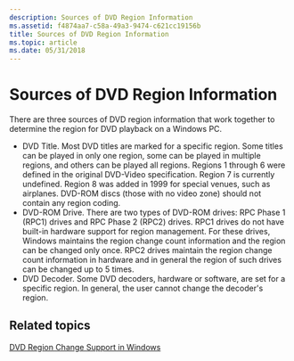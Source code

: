 ```yaml
---
description: Sources of DVD Region Information
ms.assetid: f4874aa7-c58a-49a3-9474-c621cc19156b
title: Sources of DVD Region Information
ms.topic: article
ms.date: 05/31/2018
---
```


# Sources of DVD Region Information

There are three sources of DVD region information that work together to determine the region for DVD playback on a Windows PC.

-   DVD Title. Most DVD titles are marked for a specific region. Some titles can be played in only one region, some can be played in multiple regions, and others can be played all regions. Regions 1 through 6 were defined in the original DVD-Video specification. Region 7 is currently undefined. Region 8 was added in 1999 for special venues, such as airplanes. DVD-ROM discs (those with no video zone) should not contain any region coding.
-   DVD-ROM Drive. There are two types of DVD-ROM drives: RPC Phase 1 (RPC1) drives and RPC Phase 2 (RPC2) drives. RPC1 drives do not have built-in hardware support for region management. For these drives, Windows maintains the region change count information and the region can be changed only once. RPC2 drives maintain the region change count information in hardware and in general the region of such drives can be changed up to 5 times.
-   DVD Decoder. Some DVD decoders, hardware or software, are set for a specific region. In general, the user cannot change the decoder's region.

## Related topics

<dl> <dt>

[DVD Region Change Support in Windows](dvd-region-change-support-in-windows.md)
</dt> </dl>

 

 



